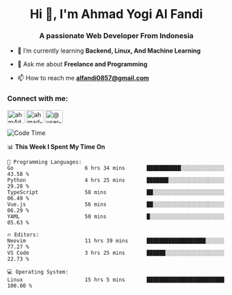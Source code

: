 <h1 align="center">Hi 👋, I'm Ahmad Yogi Al Fandi</h1>
<h3 align="center">A passionate Web Developer From Indonesia</h3>

- 🌱 I’m currently learning **Backend, Linux, And Machine Learning**

- 💬 Ask me about **Freelance and Programming**

- 📫 How to reach me **<alfandi0857@gmail.com>**

<h3 align="left">Connect with me:</h3>
<p align="left">
<a href="https://instagram.com/ahyalfan" target="blank"><img align="center" src="https://raw.githubusercontent.com/rahuldkjain/github-profile-readme-generator/master/src/images/icons/Social/instagram.svg" alt="ahm4d_alf" height="30" width="40" /></a>
  <a href="https://linkedin.com/in/ahmad-yogi-al-fandi" target="blank"><img align="center" src="https://raw.githubusercontent.com/rahuldkjain/github-profile-readme-generator/master/src/images/icons/Social/linked-in-alt.svg" alt="ahmad-yogi-al-fandi" height="30" width="40" /></a>
<a href="https://www.youtube.com/channel/UCLI1Dos-XvgatVk20PHrq2A" target="blank"><img align="center" src="https://raw.githubusercontent.com/rahuldkjain/github-profile-readme-generator/master/src/images/icons/Social/youtube.svg" alt="@user-et3bg8ny5g" height="30" width="40" /></a>
</p>

<!--START_SECTION:waka-->
![Code Time](http://img.shields.io/badge/Code%20Time-163%20hrs%2056%20mins-blue)

📊 **This Week I Spent My Time On** 

```text
💬 Programming Languages: 
Go                       6 hrs 34 mins       ███████████░░░░░░░░░░░░░░   43.58 % 
Python                   4 hrs 25 mins       ███████░░░░░░░░░░░░░░░░░░   29.28 % 
TypeScript               58 mins             ██░░░░░░░░░░░░░░░░░░░░░░░   06.49 % 
Vue.js                   56 mins             ██░░░░░░░░░░░░░░░░░░░░░░░   06.29 % 
YAML                     50 mins             █░░░░░░░░░░░░░░░░░░░░░░░░   05.63 % 

🔥 Editors: 
Neovim                   11 hrs 39 mins      ███████████████████░░░░░░   77.27 % 
VS Code                  3 hrs 25 mins       ██████░░░░░░░░░░░░░░░░░░░   22.73 % 

💻 Operating System: 
Linux                    15 hrs 5 mins       █████████████████████████   100.00 % 
```


<!--END_SECTION:waka-->
